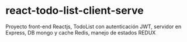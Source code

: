 # react-todo-list-client-serve

Proyecto front-end Reactjs, TodoList con autenticación JWT, servidor en Express, DB mongo y cache Redis, manejo de estados REDUX
